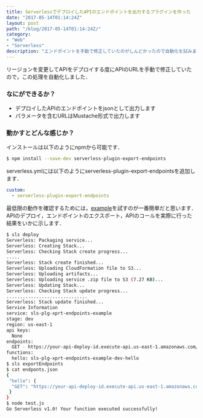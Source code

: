 ```yaml
---
title: ServerlessでデプロイしたAPIのエンドポイントを出力するプラグインを作った
date: "2017-05-14T01:14:24Z"
layout: post
path: "/blog/2017-05-14T01:14:24Z/"
category:
- "Web"
- "Serverless"
description: "エンドポイントを手動で修正していたのがしんどかったので自動化を試みました"
---
```

リージョンを変更してAPIをデプロイする度にAPIのURLを手動で修正していたので，この処理を自動化しました．

### なにができるか？
- デプロイしたAPIのエンドポイントをjsonとして出力します
- パラメータを含むURLはMustache形式で出力します

### 動かすとどんな感じか？
インストールは以下のようにnpmから可能です．
```bash
$ npm install --save-dev serverless-plugin-export-endpoints
```

serverless.ymlには以下のようにserverless-plugin-export-endpointsを追加します．
```yaml
custom:
  - serverless-plugin-export-endpoints
```

最低限の動作を確認するためには，[example](https://github.com/ar90n/serverless-plugin-export-endpoints/tree/master/example)を試すのが一番簡単だと思います．
APIのデプロイ，エンドポイントのエクスポート，APIのコールを実際に行った結果をいかに示します．
```bash
$ sls deploy
Serverless: Packaging service...
Serverless: Creating Stack...
Serverless: Checking Stack create progress...
.....
Serverless: Stack create finished...
Serverless: Uploading CloudFormation file to S3...
Serverless: Uploading artifacts...
Serverless: Uploading service .zip file to S3 (7.27 KB)...
Serverless: Updating Stack...
Serverless: Checking Stack update progress...
..............................
Serverless: Stack update finished...
Service Information
service: sls-plg-xprt-endpoints-example
stage: dev
region: us-east-1
api keys:
  None
endpoints:
  GET - https://your-api-deploy-id.execute-api.us-east-1.amazonaws.com/dev/hello
functions:
  hello: sls-plg-xprt-endpoints-example-dev-hello
$ sls exportEndpoints
$ cat endponts.json
{
 "hello": {
  "GET": "https://your-api-deploy-id.execute-api.us-east-1.amazonaws.com/dev/hello"
 }
}
$ node test.js
Go Serverless v1.0! Your function executed successfully!
```
